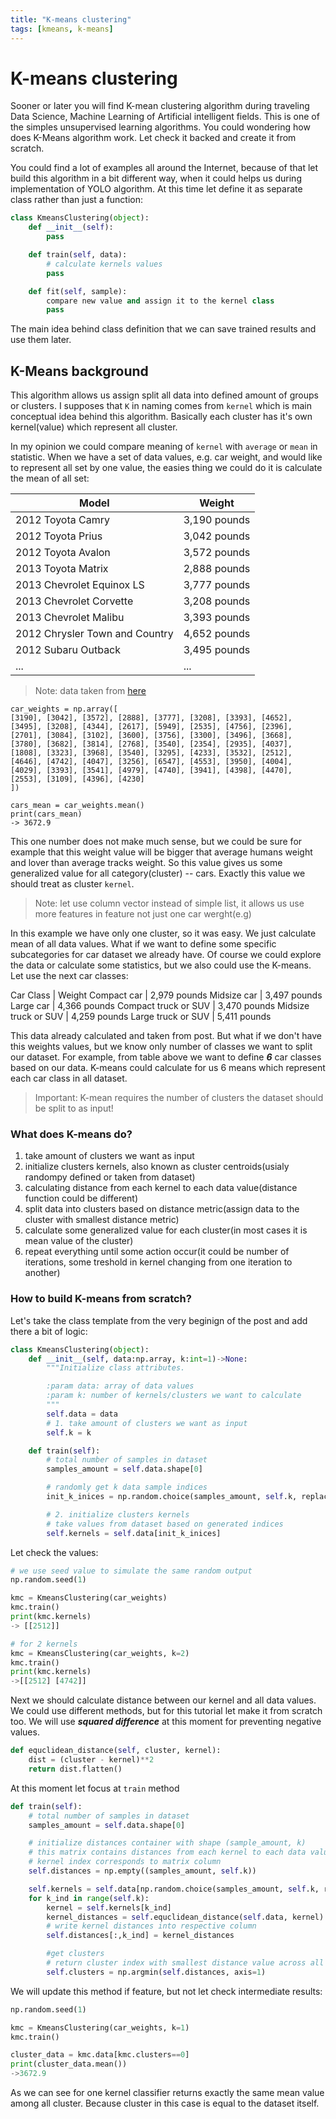 ```yaml
---
title: "K-means clustering"
tags: [kmeans, k-means]
---
```


# K-means clustering

Sooner or later you will find K-mean clustering algorithm during traveling Data Science, Machine Learning of Artificial intelligent fields. This is one of the simples unsupervised learning algorithms. You could wondering how does K-Means algorithm work. Let check it backed and create it from scratch.

You could find a lot of examples all around the Internet, because of that let build this algorithm in a bit different way, when it could helps us during implementation of YOLO algorithm. At this time let define it as separate class rather than just a function:

```python
class KmeansClustering(object):
    def __init__(self):
        pass

    def train(self, data):
        # calculate kernels values
        pass

    def fit(self, sample):
        compare new value and assign it to the kernel class
        pass
```

The main idea behind class definition that we can save trained results and use them later.

## K-Means background

This algorithm allows us assign split all data into defined amount of groups or clusters. I supposes that `K` in naming comes from `kernel` which is main conceptual idea behind this algorithm. Basically each cluster has it's own kernel(value) which represent all cluster.

In my opinion we could compare meaning of `kernel` with `average` or `mean` in statistic. When we have a set of data values, e.g. car weight, and would like to represent all set by one value, the easies thing we could do it is calculate the mean of all set:

Model | Weight
--- | ---
2012 Toyota Camry | 3,190 pounds
2012 Toyota Prius | 3,042 pounds
2012 Toyota Avalon | 3,572 pounds
2013 Toyota Matrix | 2,888 pounds
2013 Chevrolet Equinox LS | 3,777 pounds
2013 Chevrolet Corvette | 3,208 pounds
2013 Chevrolet Malibu | 3,393 pounds
2012 Chrysler Town and Country | 4,652 pounds
2012 Subaru Outback | 3,495 pounds
... | ...


> Note: data taken from [here](https://cars.lovetoknow.com/List_of_Car_Weights)

```
car_weights = np.array([
[3190], [3042], [3572], [2888], [3777], [3208], [3393], [4652], [3495], [3208], [4344], [2617], [5949], [2535], [4756], [2396], [2701], [3084], [3102], [3600], [3756], [3300], [3496], [3668], [3780], [3682], [3814], [2768], [3540], [2354], [2935], [4037], [1808], [3323], [3968], [3540], [3295], [4233], [3532], [2512], [4646], [4742], [4047], [3256], [6547], [4553], [3950], [4004], [4029], [3393], [3541], [4979], [4740], [3941], [4398], [4470], [2553], [3109], [4396], [4230]
])

cars_mean = car_weights.mean()
print(cars_mean)
-> 3672.9
```

This one number does not make much sense, but we could be sure for example that this weight value will be bigger that average humans weight and lover than average tracks weight. So this value gives us some generalized value for all category(cluster) -- cars. Exactly this value we should treat as cluster `kernel`.

> Note: let use column vector instead of simple list, it allows us use more features in feature not just one car werght(e.g)

In this example we have only one cluster, so it was easy. We just calculate mean of all data values. What if we want to define some specific subcategories for car dataset we already have. Of course we could explore the data or calculate some statistics, but we also could use the K-means. Let use the next car classes:

Car Class | Weight
Compact car | 2,979 pounds
Midsize car | 3,497 pounds
Large car | 4,366 pounds
Compact truck or SUV | 3,470 pounds
Midsize truck or SUV | 4,259 pounds
Large truck or SUV | 5,411 pounds

This data already calculated and taken from post. But what if we don't have this weights values, but we know only number of classes we want to split our dataset. For example, from table above we want to define ***6*** car classes based on our data. K-means could calculate for us 6 means which represent each car class in all dataset.

> Important: K-mean requires the number of clusters the dataset should be split to as input!

### What does K-means do?

1. take amount of clusters we want as input
2. initialize clusters kernels, also known as cluster centroids(usialy randompy defined or taken from dataset)
3. calculating distance from each kernel to each data value(distance function could be different)
3. split data into clusters based on distance metric(assign data to the cluster with smallest distance metric)
4. calculate some generalized value for each cluster(in most cases it is mean value of the cluster)
5. repeat everything until some action occur(it could be number of iterations, some treshold in kernel changing from one iteration to another)

### How to build K-means from scratch?

Let's take the class template from the very beginign of the post and add there a bit of logic:

```python
class KmeansClustering(object):
    def __init__(self, data:np.array, k:int=1)->None:
        """Initialize class attributes.

        :param data: array of data values
        :param k: number of kernels/clusters we want to calculate
        """
        self.data = data
        # 1. take amount of clusters we want as input
        self.k = k

    def train(self):
        # total number of samples in dataset
        samples_amount = self.data.shape[0]

        # randomly get k data sample indices
        init_k_inices = np.random.choice(samples_amount, self.k, replace=False)

        # 2. initialize clusters kernels
        # take values from dataset based on generated indices
        self.kernels = self.data[init_k_inices]
```

Let check the values:

```python
# we use seed value to simulate the same random output
np.random.seed(1)

kmc = KmeansClustering(car_weights)
kmc.train()
print(kmc.kernels)
-> [[2512]]

# for 2 kernels
kmc = KmeansClustering(car_weights, k=2)
kmc.train()
print(kmc.kernels)
->[[2512] [4742]]
```

Next we should calculate distance between our kernel and all data values. We could use different methods, but for this tutorial let make it from scratch too. We will use ***squared difference*** at this moment for preventing negative values.

```python
def equclidean_distance(self, cluster, kernel):
    dist = (cluster - kernel)**2
    return dist.flatten()
```

At this moment let focus at `train` method

```python
def train(self):
    # total number of samples in dataset
    samples_amount = self.data.shape[0]

    # initialize distances container with shape (sample_amount, k)
    # this matrix contains distances from each kernel to each data value
    # kernel index corresponds to matrix column
    self.distances = np.empty((samples_amount, self.k))

    self.kernels = self.data[np.random.choice(samples_amount, self.k, replace=False)]
    for k_ind in range(self.k):
        kernel = self.kernels[k_ind]
        kernel_distances = self.equclidean_distance(self.data, kernel)
        # write kernel distances into respective column
        self.distances[:,k_ind] = kernel_distances

        #get clusters
        # return cluster index with smallest distance value across all clusters for the same sample
        self.clusters = np.argmin(self.distances, axis=1)
```

We will update this method if feature, but not let check intermediate results:

```python
np.random.seed(1)

kmc = KmeansClustering(car_weights, k=1)
kmc.train()

cluster_data = kmc.data[kmc.clusters==0]
print(cluster_data.mean())
->3672.9
```

As we can see for one kernel classifier returns exactly the same mean value among all cluster. Because cluster in this case is equal to the dataset itself.